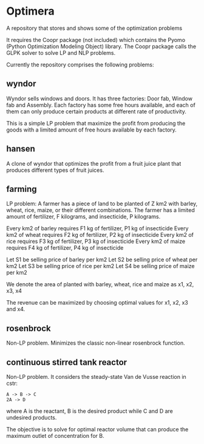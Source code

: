 Optimera
========

A repository that stores and shows some of the optimization problems

It requires the Coopr package (not included) which contains the Pyomo (Python Optimization Modeling Object) library. The Coopr package calls the GLPK solver to solve LP and NLP problems.

Currently the repository comprises the following problems:


wyndor
------
Wyndor sells windows and doors. It has three factories: Door fab, Window fab and Assembly. Each factory has some free hours available, and each of them can only produce certain products at different rate of productivity.  

This is a simple LP problem that maximize the profit from producing the goods with a limited amount of free hours available by each factory. 


hansen
------
A clone of wyndor that optimizes the profit from a fruit juice plant that produces different types of fruit juices. 


farming
-------
LP problem: A farmer has a piece of land to be planted of Z km2 with barley, wheat, rice, maize, or their different combinations. The farmer has a limited amount of fertilizer, F kilograms, and insecticide, P kilograms.

Every km2 of barley requires F1 kg of fertilizer, P1 kg of insecticide
Every km2 of wheat requires F2 kg of fertilizer, P2 kg of insecticide
Every km2 of rice requires F3 kg of fertilizer, P3 kg of insecticide
Every km2 of maize requires F4 kg of fertilizer, P4 kg of insecticide

Let S1 be selling price of barley per km2
Let S2 be selling price of wheat per km2
Let S3 be selling price of rice per km2
Let S4 be selling price of maize per km2

We denote the area of planted with barley, wheat, rice and maize as x1, x2, x3, x4

The revenue can be maximized by choosing optimal values for x1, x2, x3 and x4.


rosenbrock
----------
Non-LP problem. Minimizes the classic non-linear rosenbrock function.


continuous stirred tank reactor
-------------------------------
Non-LP problem. It considers the steady-state Van de Vusse reaction in cstr:

	A -> B -> C
	2A -> D

where A is the reactant, B is the desired product while C and D are undesired products.

The objective is to solve for optimal reactor volume that can produce the maximum outlet of concentration for B. 

